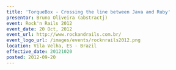 ```yaml
---
title: 'TorqueBox - Crossing the line between Java and Ruby'
presentor: Bruno Oliveira (abstractj)
event: Rock'n Rails 2012
event_date: 20 Oct, 2012
event_url: http://www.rockandrails.com.br/
event_logo_url: /images/events/rocknrails2012.png
location: Vila Velha, ES - Brazil
effective_date: 20121020
posted: 2012-09-20
---
```

